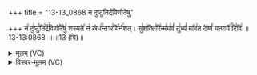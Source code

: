 +++
title = "13-13_0868 न दुष्टुतिर्द्रविणोदेषु"

+++
न꣡ दु꣢ष्टु꣣ति꣡र्द्र꣢विणो꣣दे꣡षु꣢ शस्यते꣣ न꣡ स्रेध꣢꣯न्तꣳर꣣यि꣡र्न꣢शत्। सु꣣श꣢क्ति꣣रि꣡न्म꣢घ꣢वं꣣ तु꣢भ्यं꣣ मा꣡व꣢ते दे꣣ष्णं꣡ यत्पार्ये꣢꣯ दि꣣वि꣢ ॥ 13-13:0868 ॥ ॥13 (यि)॥

<details><summary>मूलम् (VC)</summary>

न꣡ दु꣢ष्टु꣣ति꣡र्द्र꣢विणो꣣दे꣡षु꣢ शस्यते꣣ न꣡ स्रेध꣢꣯न्तꣳ र꣣यि꣡र्न꣢शत् । सु꣣श꣢क्ति꣣रि꣡न्म꣢घव꣣न् तु꣢भ्यं꣣ मा꣡व꣢ते दे꣣ष्णं꣡ यत्पार्ये꣢꣯ दि꣣वि꣢ ॥८६८॥
</details>

<details><summary>विस्वर-मूलम् (VC)</summary>

न दुष्टुतिर्द्रविणोदेषु शस्यते न स्रेधन्तꣳ रयिर्नशत् । सुशक्तिरिन्मघवन् तुभ्यं मावते देष्णं यत्पार्ये दिवि ॥८६८॥
</details>